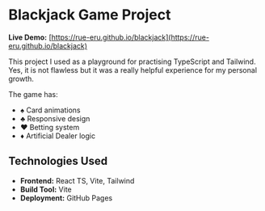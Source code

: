# Blackjack Game Project
**Live Demo:** [https://rue-eru.github.io/blackjack](https://rue-eru.github.io/blackjack)

This project I used as a playground for practising TypeScript and Tailwind.
Yes, it is not flawless but it was a really helpful experience for my personal growth.

The game has:
- ♠️ Card animations
- ♣️ Responsive design
- ♥️ Betting system
- ♦️ Artificial Dealer logic

## Technologies Used
- **Frontend:** React TS, Vite, Tailwind
- **Build Tool:** Vite
- **Deployment:** GitHub Pages
